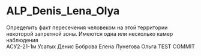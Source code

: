 # ALP_Denis_Lena_Olya
Определить факт пересечения человеком на этой территории некоторой запретной зоны. Имеются одна или несколько камер наблюдения  
АСУ2-21-1м  Усатых Денис
Боброва Елена
Лунегова Ольга
TEST COMMIT